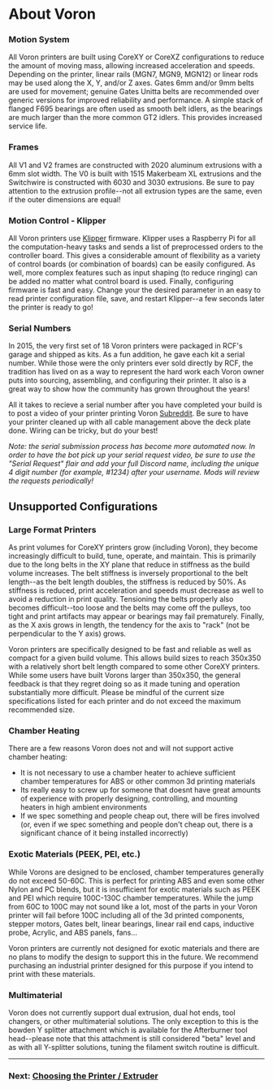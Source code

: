 # About Voron

### Motion System

All Voron printers are built using CoreXY or CoreXZ configurations to reduce the amount of moving mass, allowing increased acceleration and speeds. Depending on the printer, linear rails (MGN7, MGN9, MGN12) or linear rods may be used along the X, Y, and/or Z axes. Gates 6mm and/or 9mm belts are used for movement; genuine Gates Unitta belts are recommended over generic versions for improved reliability and performance. A simple stack of flanged F695 bearings are often used as smooth belt idlers, as the bearings are much larger than the more common GT2 idlers. This provides increased service life.

### Frames

All V1 and V2 frames are constructed with 2020 aluminum extrusions with a 6mm slot width.  The V0 is built with 1515 Makerbeam XL extrusions and the Switchwire is constructed with 6030 and 3030 extrusions. Be sure to pay attention to the extrusion profile--not all extrusion types are the same, even if the outer dimensions are equal!

### Motion Control - Klipper

All Voron printers use [Klipper](https://www.klipper3d.org/Overview.html) firmware. Klipper uses a Raspberry Pi for all the computation-heavy tasks and sends a list of preprocessed orders to the controller board. This gives a considerable amount of flexibility as a variety of control boards (or combination of boards) can be easily configured. As well, more complex features such as input shaping (to reduce ringing) can be added no matter what control board is used. Finally, configuring firmware is fast and easy. Change your the desired parameter in an easy to read printer configuration file, save, and restart Klipper--a few seconds later the printer is ready to go!

### Serial Numbers

In 2015, the very first set of 18 Voron printers were packaged in RCF's garage and shipped as kits. As a fun addition, he gave each kit a serial number. While those were the only printers ever sold directly by RCF, the tradition has lived on as a way to represent the hard work each Voron owner puts into sourcing, assembling, and configuring their printer. It also is a great way to show how the community has grown throughout the years!

All it takes to recieve a serial number after you have completed your build is to post a video of your printer printing Voron [Subreddit](https://www.reddit.com/r/voroncorexy/). Be sure to have your printer cleaned up with all cable management above the deck plate done. Wiring can be tricky, but do your best!

*Note: the serial submission process has become more automated now. In order to have the bot pick up your serial request video, be sure to use the "Serial Request" flair and add your full Discord name, including the unique 4 digit number (for example, #1234) after your username. Mods will review the requests periodically!* 

## Unsupported Configurations

### Large Format Printers

As print volumes for CoreXY printers grow (including Voron), they become increasingly difficult to build, tune, operate, and maintain. This is primarily due to the long belts in the XY plane that reduce in stiffness as the build volume increases. The belt stiffness is inversely proportional to the belt length--as the belt length doubles, the stiffness is reduced by 50%. As stiffness is reduced, print acceleration and speeds must decrease as well to avoid a reduction in print quality. Tensioning the belts properly also becomes difficult--too loose and the belts may come off the pulleys, too tight and print artifacts may appear or bearings may fail prematurely. Finally, as the X axis grows in length, the tendency for the axis to "rack" (not be perpendicular to the Y axis) grows.

Voron printers are specifically designed to be fast and reliable as well as compact for a given build volume. This allows build sizes to reach 350x350 with a relatively short belt length compared to some other CoreXY printers. While some users have built Vorons larger than 350x350, the general feedback is that they regret doing so as it made tuning and operation substantially more difficult. Please be mindful of the current size specifications listed for each printer and do not exceed the maximum recommended size.

### Chamber Heating

There are a few reasons Voron does not and will not support active chamber heating:

* It is not necessary to use a chamber heater to achieve sufficient chamber temperatures for ABS or other common 3d printing materials
* Its really easy to screw up for someone that doesnt have great amounts of experience with properly designing, controlling, and mounting heaters in high ambient environments
* If we spec something and people cheap out, there will be fires involved (or, even if we spec something and people don't cheap out, there is a significant chance of it being installed incorrectly)

### Exotic Materials (PEEK, PEI, etc.)

While Vorons are designed to be enclosed, chamber temperatures generally do not exceed 50-60C. This is perfect for printing ABS and even some other Nylon and PC blends, but it is insufficient for exotic materials such as PEEK and PEI which require 100C-130C chamber temperatures. While the jump from 60C to 100C may not sound like a lot, most of the parts in your Voron printer will fail before 100C including all of the 3d printed components, stepper motors, Gates belt, linear bearings, linear rail end caps, inductive probe, Acrylic, and ABS panels, fans...

Voron printers are currently not designed for exotic materials and there are no plans to modify the design to support this in the future. We recommend purchasing an industrial printer designed for this purpose if you intend to print with these materials.

### Multimaterial

Voron does not currently support dual extrusion, dual hot ends, tool changers, or other multimaterial solutions. The only exception to this is the bowden Y splitter attachment which is available for the Afterburner tool head--please note that this attachment is still considered "beta" level and as with all Y-splitter solutions, tuning the filament switch routine is difficult.



---

### Next: [Choosing the Printer / Extruder](./hardware/README.md)
